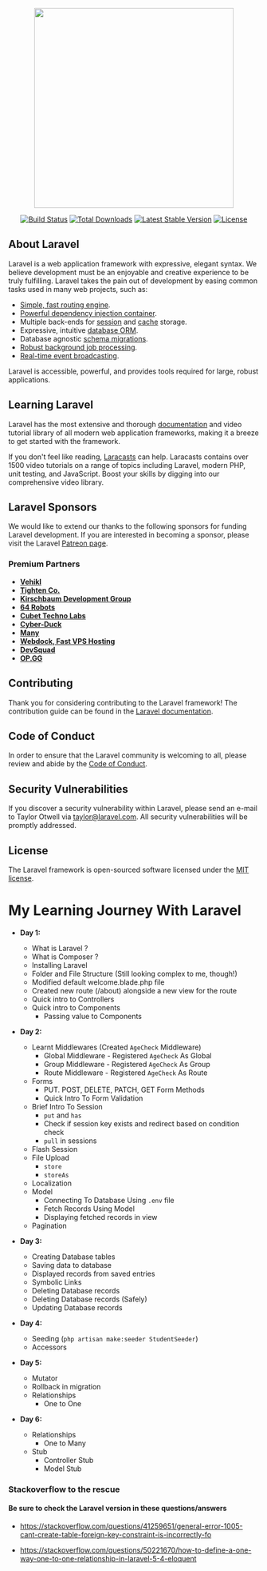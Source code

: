 <p align="center"><a href="https://laravel.com" target="_blank"><img src="https://raw.githubusercontent.com/laravel/art/master/logo-lockup/5%20SVG/2%20CMYK/1%20Full%20Color/laravel-logolockup-cmyk-red.svg" width="400"></a></p>

<p align="center">
<a href="https://travis-ci.org/laravel/framework"><img src="https://travis-ci.org/laravel/framework.svg" alt="Build Status"></a>
<a href="https://packagist.org/packages/laravel/framework"><img src="https://img.shields.io/packagist/dt/laravel/framework" alt="Total Downloads"></a>
<a href="https://packagist.org/packages/laravel/framework"><img src="https://img.shields.io/packagist/v/laravel/framework" alt="Latest Stable Version"></a>
<a href="https://packagist.org/packages/laravel/framework"><img src="https://img.shields.io/packagist/l/laravel/framework" alt="License"></a>
</p>

## About Laravel

Laravel is a web application framework with expressive, elegant syntax. We believe development must be an enjoyable and creative experience to be truly fulfilling. Laravel takes the pain out of development by easing common tasks used in many web projects, such as:

- [Simple, fast routing engine](https://laravel.com/docs/routing).
- [Powerful dependency injection container](https://laravel.com/docs/container).
- Multiple back-ends for [session](https://laravel.com/docs/session) and [cache](https://laravel.com/docs/cache) storage.
- Expressive, intuitive [database ORM](https://laravel.com/docs/eloquent).
- Database agnostic [schema migrations](https://laravel.com/docs/migrations).
- [Robust background job processing](https://laravel.com/docs/queues).
- [Real-time event broadcasting](https://laravel.com/docs/broadcasting).

Laravel is accessible, powerful, and provides tools required for large, robust applications.

## Learning Laravel

Laravel has the most extensive and thorough [documentation](https://laravel.com/docs) and video tutorial library of all modern web application frameworks, making it a breeze to get started with the framework.

If you don't feel like reading, [Laracasts](https://laracasts.com) can help. Laracasts contains over 1500 video tutorials on a range of topics including Laravel, modern PHP, unit testing, and JavaScript. Boost your skills by digging into our comprehensive video library.

## Laravel Sponsors

We would like to extend our thanks to the following sponsors for funding Laravel development. If you are interested in becoming a sponsor, please visit the Laravel [Patreon page](https://patreon.com/taylorotwell).

### Premium Partners

- **[Vehikl](https://vehikl.com/)**
- **[Tighten Co.](https://tighten.co)**
- **[Kirschbaum Development Group](https://kirschbaumdevelopment.com)**
- **[64 Robots](https://64robots.com)**
- **[Cubet Techno Labs](https://cubettech.com)**
- **[Cyber-Duck](https://cyber-duck.co.uk)**
- **[Many](https://www.many.co.uk)**
- **[Webdock, Fast VPS Hosting](https://www.webdock.io/en)**
- **[DevSquad](https://devsquad.com)**
- **[OP.GG](https://op.gg)**

## Contributing

Thank you for considering contributing to the Laravel framework! The contribution guide can be found in the [Laravel documentation](https://laravel.com/docs/contributions).

## Code of Conduct

In order to ensure that the Laravel community is welcoming to all, please review and abide by the [Code of Conduct](https://laravel.com/docs/contributions#code-of-conduct).

## Security Vulnerabilities

If you discover a security vulnerability within Laravel, please send an e-mail to Taylor Otwell via [taylor@laravel.com](mailto:taylor@laravel.com). All security vulnerabilities will be promptly addressed.

## License

The Laravel framework is open-sourced software licensed under the [MIT license](https://opensource.org/licenses/MIT).


# My Learning Journey With Laravel

- **Day 1:**
    - What is Laravel ?
    - What is Composer ?
    - Installing Laravel
    - Folder and File Structure (Still looking complex to me, though!)
    - Modified default welcome.blade.php file
    - Created new route (/about) alongside a new view for the route
    - Quick intro to Controllers
    - Quick intro to Components
        - Passing value to Components

- **Day 2:**
    - Learnt Middlewares (Created `AgeCheck` Middleware)
        - Global Middleware - Registered `AgeCheck` As Global
        - Group Middleware - Registered `AgeCheck` As Group
        - Route Middleware - Registered `AgeCheck` As Route
    - Forms
        - PUT. POST, DELETE, PATCH, GET Form Methods
        - Quick Intro To Form Validation
    - Brief Intro To Session
        - `put` and `has`
        - Check if session key exists and redirect based on condition check
        - `pull` in sessions 
    - Flash Session
    - File Upload
        - `store`
        - `storeAs`
    - Localization
    - Model
        - Connecting To Database Using `.env` file
        - Fetch Records Using Model 
        - Displaying fetched records in view
    - Pagination

- **Day 3:**
    - Creating Database tables
    - Saving data to database 
    - Displayed records from saved entries
    - Symbolic Links
    - Deleting Database records
    - Deleting Database records (Safely)
    - Updating Database records 

- **Day 4:**
    - Seeding (`php artisan make:seeder StudentSeeder`)
    - Accessors

- **Day 5:**
    - Mutator
    - Rollback in migration
    - Relationships
        - One to One 
- **Day 6:**
    - Relationships
        - One to Many
    - Stub
        - Controller Stub
        - Model Stub


### Stackoverflow to the rescue
#### Be sure to check the Laravel version in these questions/answers
- https://stackoverflow.com/questions/41259651/general-error-1005-cant-create-table-foreign-key-constraint-is-incorrectly-fo

- https://stackoverflow.com/questions/50221670/how-to-define-a-one-way-one-to-one-relationship-in-laravel-5-4-eloquent
